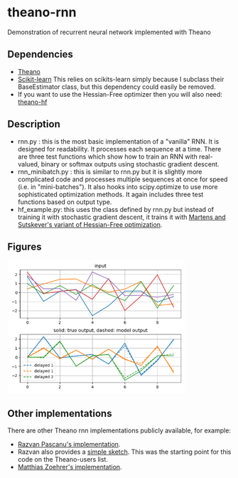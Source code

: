 # theano-rnn

Demonstration of recurrent neural network implemented with Theano

## Dependencies

* [Theano](http://deeplearning.net/software/theano/)
* [Scikit-learn](http://scikit-learn.org/stable/)
This relies on scikits-learn simply because I subclass their BaseEstimator
class, but this dependency could easily be removed.
* If you want to use the Hessian-Free optimizer then you will also need:
[theano-hf](https://github.com/boulanni/theano-hf)

## Description

* rnn.py : this is the most basic implementation of a "vanilla" RNN. It
is designed for readability. It processes each sequence at a time.
There are three test functions which show how to train an RNN with
real-valued, binary or softmax outputs using stochastic gradient
descent.
* rnn_minibatch.py : this is similar to rnn.py but it is slightly more
complicated code and processes multiple sequences at once for speed
(i.e. in "mini-batches"). It also hooks into scipy.optimize to use
more sophisticated optimization methods. It again includes three test
functions based on output type.
* hf_example.py: this uses the class defined by rnn.py but instead of
training it with stochastic gradient descent, it trains it with
[Martens and Sutskever's variant of Hessian-Free optimization](http://www.cs.toronto.edu/~jmartens/docs/RNN_HF.pdf).

## Figures

<img src="doc/rnn.png" alt="rnn" width="400" />

## Other implementations

There are other Theano rnn implementations publicly available, for example:
* [Razvan Pascanu's implementation](https://github.com/pascanur/trainingRNNs).
* Razvan also provides a [simple sketch](http://groups.google.com/group/theano-users/browse_thread/thread/39c755b93675f437). This was the starting point for this code on the Theano-users list. 
* [Matthias Zoehrer's implementation](https://github.com/mzoehr/Theano/tree/rnn_benchmark/benchmark/rnn).
